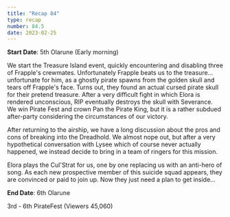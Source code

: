 ```yaml
---
title: "Recap 84"
type: recap
number: 84.5
date: 2023-02-25
---
```


**Start Date**: 5th Olarune (Early morning)

We start the Treasure Island event, quickly encountering and disabling three of Frapple's crewmates. Unfortunately Frapple beats us to the treasure… unfortunate for him, as a ghostly pirate spawns from the golden skull and tears off Frapple's face. Turns out, they found an actual cursed pirate skull for their pretend treasure. After a very difficult fight in which Elora is rendered unconscious, RIP eventually destroys the skull with Severance. We win Pirate Fest and crown Pan the Pirate King, but it is a rather subdued after-party considering the circumstances of our victory.

After returning to the airship, we have a long discussion about the pros and cons of breaking into the Dreadhold. We almost nope out, but after a very hypothetical conversation with Lysee which of course never actually happened, we instead decide to bring in a team of ringers for this mission.

Elora plays the Cul'Strat for us, one by one replacing us with an anti-hero of song. As each new prospective member of this suicide squad appears, they are convinced or paid to join up. Now they just need a plan to get inside…

**End Date**:  6th Olarune

3rd - 6th PirateFest (Viewers 45,060)
